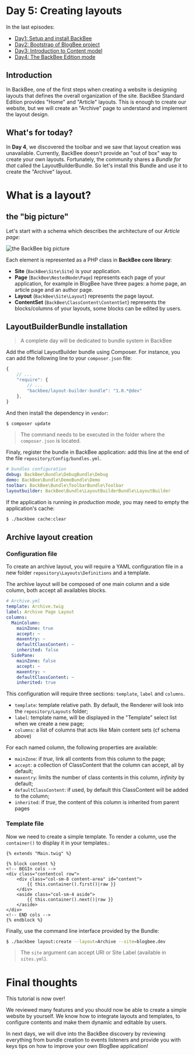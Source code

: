 Day 5: Creating layouts
==========================

In the last episodes:

 - [Day1: Setup and install BackBee](day1.md)
 - [Day2: Bootstrap of BlogBee project](day2.md)
 - [Day3: Introduction to Content model](day3.md)
 - [Day4: The BackBee Edition mode](day4.md)

Introduction
---------------

In BackBee, one of the first steps when creating a website is designing layouts that defines the overall organization of the site. BackBee Standard Edition provides "Home" and "Article" layouts. This is enough to create our website, but we will create an "Archive"  page to understand and implement the layout design.


What's for today?
-------------------
In **Day 4**, we discovered the toolbar and we saw that layout creation was unavailable. Currently, BackBee doesn't provide an "out of box" way to create your own layouts. Fortunately, the community shares a *Bundle for that* called the LayoutBuilderBundle.
So let's install this Bundle and use it to create the "Archive" layout.

What is a layout?
==============

## the "big picture"

Let's start with a schema which describes the architecture of our *Article page*:

![the BackBee big picture](http://i.imgur.com/sLLJ19x.png "the BackBee big picture")

Each element is represented as a PHP class in **BackBee core library**:

 - **Site** (``BackBee\Site\Site``) is your application.
 - **Page** (``BackBee\NestedNode\Page``) represents each page of your application, for example in BlogBee have three pages: a home page, an article page and an author page.
 - **Layout** (``BackBee\Site\Layout``) represents the page layout.
 - **ContentSet** (``BackBee\ClassContent\ContentSet``) represents the blocks/columns of your layouts, some blocks can be edited by users.

## LayoutBuilderBundle installation

> A complete day will be dedicated to bundle system in BackBee

Add the official LayoutBuilder bundle using Composer.
For instance, you can add the following line to your `composer.json` file:

```javascript
{
    // ...
    "require": {
        // ...
        "backbee/layout-builder-bundle": "1.0.*@dev"
    },
}
```

And then install the dependency in `vendor`:

```bash
$ composer update
```

> The command needs to be executed in the folder where the `composer.json` is located.

Finaly, register the bundle in BackBee application: add this line at the end of the file `repository/Config/bundles.yml`.

```yaml
# bundles configuration
debug: BackBee\Bundle\DebugBundle\Debug
demo: BackBee\Bundle\DemoBundle\Demo
toolbar: BackBee\Bundle\ToolbarBundle\Toolbar
layoutbuilder: BackBee\Bundle\LayoutBuilderBundle\LayoutBuilder
```

If the application is running in *production mode*, you may need to empty the application's cache:

```bash
$ ./backbee cache:clear
```

## Archive layout creation

### Configuration file

To create an archive layout, you will require a YAML configuration file in a new folder ``repository\Layouts\Definitions`` and a template.

The archive layout will be composed of one main column and a side column, both accept all availables blocks.

```yaml
# Archive.yml
template: Archive.twig
label: Archive Page Layout
columns:
  MainColumn:
    mainZone: true
    accept: ~
    maxentry: ~
    defaultClassContent: ~
    inherited: false
  SidePane:
    mainZone: false
    accept: ~
    maxentry: ~
    defaultClassContent: ~
    inherited: true
```

This configuration will require three sections: `template`, `label` and `columns`.

* `template`: template relative path. By default, the Renderer will look into the ``repository/Layouts`` folder;
* `label`: template name, will be displayed in the "Template" select list when we create a new page;
* `columns`: a list of columns that acts like Main content sets (cf schema above)

For each named column, the following properties are available:

* `mainZone`: if *true*, link all contents from this column to the page;
* `accept`: a collection of ClassContent that the column can accept, all by default;
* `maxentry`: limits the number of class contents in this column, *infinity* by default;
* `defaultClassContent`: if used, by default this ClassContent will be added to the column;
* `inherited`: if *true*, the content of this column is inherited from parent pages

### Template file

Now we need to create a simple template. To render a column, use the `container()` to display it in your templates.:

```jinja
{% extends "Main.twig" %}

{% block content %}
<!-- BEGIn cols -->
<div class="contentcol row">
    <div class="col-sm-8 content-area" id="content">
        {{ this.container().first()|raw }}
    </div>
    <aside class="col-sm-4 aside">
        {{ this.container().next()|raw }}
    </aside>
</div>
<!-- END cols -->
{% endblock %}
```


Finally, use the command line interface provided by the Bundle:

```bash
$ ./backbee layout:create --layout=Archive --site=blogbee.dev
```

> The ``site`` argument can accept URI or Site Label (available in ``sites.yml``).


Final thoughts
============

This tutorial is now over!

We reviewed many features and you should now be able to create a simple website by yourself.
We know how to integrate layouts and templates, to configure contents and make them dynamic and editable by users.

In next days, we will dive into the BackBee discovery by reviewing everything from bundle creation to events listeners and provide you with keys tips on how to improve your own BlogBee application!
